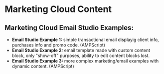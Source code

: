 # Marketing Cloud Content

## Marketing Cloud Email Studio Examples:
- **Email Studio Example 1:** simple transactional email displayig client info, purchases info and promo code. (AMPScript)
- **Email Studio Example 2:** email template made with custom content block, only "show-off" purposes, ability to edit content blocks lost.
- **Email Studio Example 3:** more complex marketing/email examples with dynamic content. (AMPScript)
